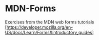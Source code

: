 # MDN-Forms
Exercises from the MDN web forms tutorials [https://developer.mozilla.org/en-US/docs/Learn/Forms#introductory_guides]
